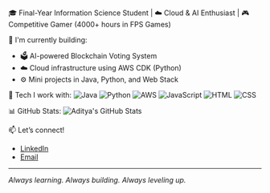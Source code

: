 🎓 Final-Year Information Science Student | ☁️ Cloud & AI Enthusiast | 🎮 Competitive Gamer (4000+ hours in FPS Games)

🔧 I'm currently building:
- 🗳️ AI-powered Blockchain Voting System
- ☁️ Cloud infrastructure using AWS CDK (Python)
- ⚙️ Mini projects in Java, Python, and Web Stack

📌 Tech I work with:
![Java](https://img.shields.io/badge/-Java-blue)
![Python](https://img.shields.io/badge/-Python-green)
![AWS](https://img.shields.io/badge/-AWS-orange)
![JavaScript](https://img.shields.io/badge/-JavaScript-yellow)
![HTML](https://img.shields.io/badge/-HTML-red)
![CSS](https://img.shields.io/badge/-CSS-blue)

📊 GitHub Stats:
![Aditya's GitHub Stats](https://github-readme-stats.vercel.app/api?username=adityashelke04&show_icons=true&theme=radical)

📫 Let’s connect!
- [LinkedIn](http://www.linkedin.com/in/adityashelke04)
- [Email](mailto:adityashelke04@gmail.com)

---
_Always learning. Always building. Always leveling up._
